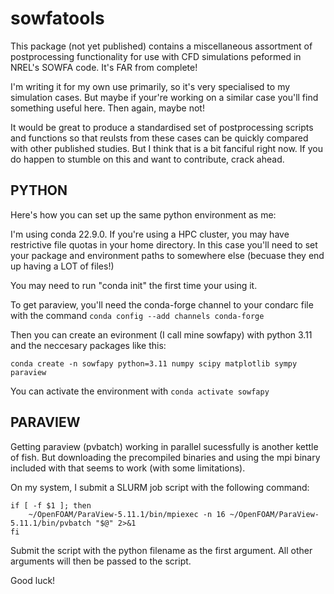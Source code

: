 # sowfatools

This package (not yet published) contains a miscellaneous assortment of
postprocessing functionality for use with CFD simulations peformed in NREL's
SOWFA code. It's FAR from complete!

I'm writing it for my own use primarily, so it's very specialised to my
simulation cases. But maybe if your're working on a similar case you'll find
something useful here. Then again, maybe not!

It would be great to produce a standardised set of postprocessing scripts and
functions so that reulsts from these cases can be quickly compared with other
published studies. But I think that is a bit fanciful right now. If you do
happen to stumble on this and want to contribute, crack ahead.

## PYTHON

Here's how you can set up the same python environment as me:

I'm using conda 22.9.0. If you're using a HPC cluster, you may have restrictive
file quotas in your home directory. In this case you'll need to set your package
and environment paths to somewhere else (becuase they end up having a LOT of
files!)

You may need to run "conda init" the first time your using it.

To get paraview, you'll need the conda-forge channel to your condarc file with
the command `conda config --add channels conda-forge`

Then you can create an evironment (I call mine sowfapy) with python 3.11 and
the neccesary packages like this:

```
conda create -n sowfapy python=3.11 numpy scipy matplotlib sympy paraview
```

You can activate the environment with `conda activate sowfapy`

## PARAVIEW

Getting paraview (pvbatch) working in parallel sucessfully is another kettle of
fish. But downloading the precompiled binaries and using the mpi binary
included with that seems to work (with some limitations).

On my system, I submit a SLURM job script with the following command:

```
if [ -f $1 ]; then
    ~/OpenFOAM/ParaView-5.11.1/bin/mpiexec -n 16 ~/OpenFOAM/ParaView-5.11.1/bin/pvbatch "$@" 2>&1
fi
```

Submit the script with the python filename as the first argument. All other
arguments will then be passed to the script.

Good luck!
